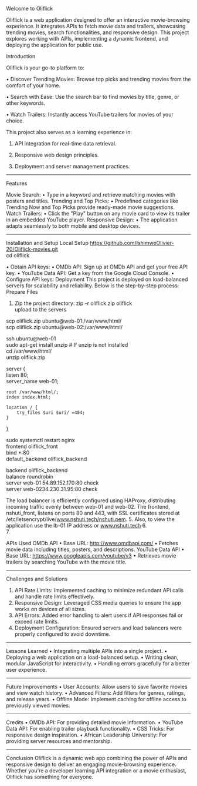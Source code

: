 Welcome to Oliflick

Oliflick is a web application designed to offer an interactive movie-browsing experience. It integrates APIs to fetch movie data and trailers, showcasing trending movies, search functionalities, and responsive design. This project explores working with APIs, implementing a dynamic frontend, and deploying the application for public use.




Introduction

Oliflick is your go-to platform to:

•	Discover Trending Movies: Browse top picks and trending movies from the comfort of your home.

•	Search with Ease: Use the search bar to find movies by title, genre, or other keywords.

•	Watch Trailers: Instantly access YouTube trailers for movies of your choice.

This project also serves as a learning experience in:

1.	API integration for real-time data retrieval.

2.	Responsive web design principles.
	
3.	Deployment and server management practices.
   
________________________________________
Features

Movie Search:
•	Type in a keyword and retrieve matching movies with posters and titles.
Trending and Top Picks:
•	Predefined categories like Trending Now and Top Picks provide ready-made movie suggestions.
Watch Trailers:
•	Click the "Play" button on any movie card to view its trailer in an embedded YouTube player.
Responsive Design:
•	The application adapts seamlessly to both mobile and desktop devices.
________________________________________
Installation and Setup
Local Setup
https://github.com/IshimweOlivier-20/Oliflick-movies.git  
cd oliflick  

•  Obtain API keys:
•	OMDb API: Sign up at OMDb API and get your free API key.
•	YouTube Data API: Get a key from the Google Cloud Console.
•  Configure API keys:
Deployment
This project is deployed on load-balanced servers for scalability and reliability. Below is the step-by-step process:
Prepare Files
1.	Zip the project directory:
zip -r oliflick.zip oliflick  
upload to the servers

scp oliflick.zip ubuntu@web-01:/var/www/html/  
scp oliflick.zip ubuntu@web-02:/var/www/html/  

ssh ubuntu@web-01  
sudo apt-get install unzip  # If unzip is not installed  
cd /var/www/html/  
unzip oliflick.zip  

server {  
    listen 80;  
    server_name web-01;  

    root /var/www/html/;  
    index index.html;  

    location / {  
        try_files $uri $uri/ =404;  
    }  
}  

sudo systemctl restart nginx  
frontend oliflick_front  
    bind *:80  
    default_backend oliflick_backend  

backend oliflick_backend  
    balance roundrobin  
    server web-01 54.89.152.170:80 check  
    server web-0234.230.31.95:80 check  

The load balancer is efficiently configured using HAProxy, distributing incoming traffic evenly between web-01 and web-02. The frontend, nshuti_front, listens on ports 80 and 443, with SSL certificates stored at /etc/letsencrypt/live/www.nshuti.tech/nshuti.pem.
5.	Also, to view the application use the lb-01 IP address or www.nshuti.tech
6.	
7.	




APIs Used
OMDb API
•	Base URL: http://www.omdbapi.com/
•	Fetches movie data including titles, posters, and descriptions.
YouTube Data API
•	Base URL: https://www.googleapis.com/youtube/v3
•	Retrieves movie trailers by searching YouTube with the movie title.
________________________________________
Challenges and Solutions
1.	API Rate Limits:
Implemented caching to minimize redundant API calls and handle rate limits effectively.
2.	Responsive Design:
Leveraged CSS media queries to ensure the app works on devices of all sizes.
3.	API Errors:
Added error handling to alert users if API responses fail or exceed rate limits.
4.	Deployment Configuration:
Ensured servers and load balancers were properly configured to avoid downtime.
________________________________________
Lessons Learned
•	Integrating multiple APIs into a single project.
•	Deploying a web application on a load-balanced setup.
•	Writing clean, modular JavaScript for interactivity.
•	Handling errors gracefully for a better user experience.
________________________________________
Future Improvements
•	User Accounts: Allow users to save favorite movies and view watch history.
•	Advanced Filters: Add filters for genres, ratings, and release years.
•	Offline Mode: Implement caching for offline access to previously viewed movies.
________________________________________
Credits
•	OMDb API: For providing detailed movie information.
•	YouTube Data API: For enabling trailer playback functionality.
•	CSS Tricks: For responsive design inspiration.
•	African Leadership University: For providing server resources and mentorship.
________________________________________
Conclusion
Oliflick is a dynamic web app combining the power of APIs and responsive design to deliver an engaging movie-browsing experience. Whether you're a developer learning API integration or a movie enthusiast, Oliflick has something for everyone.


